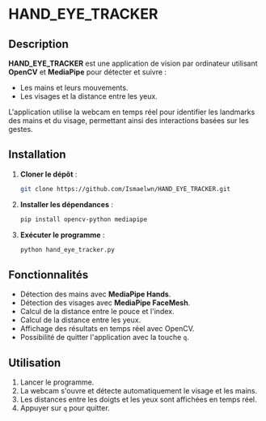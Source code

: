 # HAND_EYE_TRACKER

## Description

**HAND_EYE_TRACKER** est une application de vision par ordinateur utilisant **OpenCV** et **MediaPipe** pour détecter et suivre :
- Les mains et leurs mouvements.
- Les visages et la distance entre les yeux.

L'application utilise la webcam en temps réel pour identifier les landmarks des mains et du visage, permettant ainsi des interactions basées sur les gestes.

## Installation

1. **Cloner le dépôt** :
   ```bash
   git clone https://github.com/Ismaelwn/HAND_EYE_TRACKER.git
   ```
2. **Installer les dépendances** :
   ```bash
   pip install opencv-python mediapipe
   ```
3. **Exécuter le programme** :
   ```bash
   python hand_eye_tracker.py
   ```

## Fonctionnalités

- Détection des mains avec **MediaPipe Hands**.
- Détection des visages avec **MediaPipe FaceMesh**.
- Calcul de la distance entre le pouce et l'index.
- Calcul de la distance entre les yeux.
- Affichage des résultats en temps réel avec OpenCV.
- Possibilité de quitter l'application avec la touche `q`.

## Utilisation

1. Lancer le programme.
2. La webcam s'ouvre et détecte automatiquement le visage et les mains.
3. Les distances entre les doigts et les yeux sont affichées en temps réel.
4. Appuyer sur `q` pour quitter.

